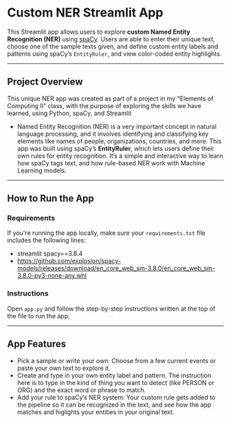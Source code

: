 # Custom NER Streamlit App
This Streamlit app allows users to explore **custom Named Entity Recognition (NER)** using [spaCy](https://spacy.io/). Users are able to enter their unique text, choose one of the sample texts given, and define custom entity labels and patterns using spaCy’s `EntityRuler`, and view color-coded entity highlights.
 
- - - 
## Project Overview
This unique NER app was created as part of a project in my "Elements of Computing II" class, with the purpose of exploring the skills we have learned, using Python, spaCy, and Streamlit

* Named Entity Recognition (NER) is a very important concept in natural language processing, and it involves identifying and classifying key elements like names of people, organizations, countries, and more. This app was built using spaCy’s **EntityRuler**, which lets users define their own rules for entity recognition. It’s a simple and interactive way to learn how spaCy tags text, and how rule-based NER work with Machine Learning models. 

- - - 

## How to Run the App

### Requirements
If you're running the app locally, make sure your `requirements.txt` file includes the following lines:
- streamlit spacy==3.8.4 
- https://github.com/explosion/spacy-models/releases/download/en_core_web_sm-3.8.0/en_core_web_sm-3.8.0-py3-none-any.whl

### Instructions
Open `app.py` and follow the step-by-step instructions written at the top of the file to run the app. 

- - - 
## App Features
* Pick a sample or write your own: Choose from a few current events or paste your own text to explore it. 
* Create and type in your own entity label and pattern. The instruction here is to type in the kind of thing you want to detect (like PERSON or ORG) and the exact word or phrase to match.
* Add your rule to spaCy’s NER system: Your custom rule gets added to the pipeline so it can be recognized in the text, and see how the app matches and higlights your entities in your original text. 

